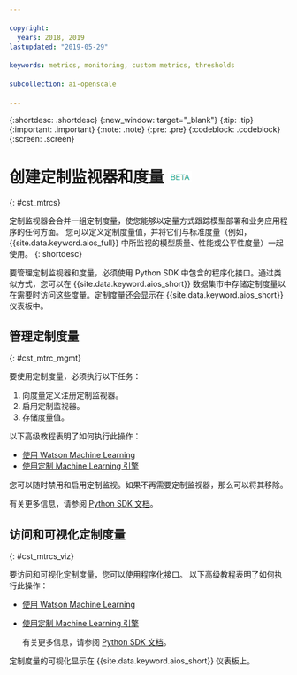 ```yaml
---

copyright:
  years: 2018, 2019
lastupdated: "2019-05-29"

keywords: metrics, monitoring, custom metrics, thresholds

subcollection: ai-openscale

---
```


{:shortdesc: .shortdesc}
{:new_window: target="_blank"}
{:tip: .tip}
{:important: .important}
{:note: .note}
{:pre: .pre}
{:codeblock: .codeblock}
{:screen: .screen}

# 创建定制监视器和度量 ![beta 标签](images/beta.png)
{: #cst_mtrcs}

定制监视器会合并一组定制度量，使您能够以定量方式跟踪模型部署和业务应用程序的任何方面。 您可以定义定制度量值，并将它们与标准度量（例如，{{site.data.keyword.aios_full}} 中所监视的模型质量、性能或公平性度量）一起使用。
{: shortdesc}

要管理定制监视器和度量，必须使用 Python SDK 中包含的程序化接口。通过类似方式，您可以在 {{site.data.keyword.aios_short}} 数据集市中存储定制度量以在需要时访问这些度量。定制度量还会显示在 {{site.data.keyword.aios_short}} 仪表板中。

## 管理定制度量
{: #cst_mtrc_mgmt}

要使用定制度量，必须执行以下任务：

1. 向度量定义注册定制监视器。
2. 启用定制监视器。
3. 存储度量值。

以下高级教程表明了如何执行此操作：

- [使用 Watson Machine Learning](https://github.com/pmservice/ai-openscale-tutorials/blob/master/notebooks/Watson%20OpenScale%20and%20Watson%20ML%20Engine.ipynb)
- [使用定制 Machine Learning 引擎](https://github.com/pmservice/ai-openscale-tutorials/blob/master/notebooks/AI%20OpenScale%20and%20Custom%20ML%20Engine.ipynb)

您可以随时禁用和启用定制监视。如果不再需要定制监视器，那么可以将其移除。

有关更多信息，请参阅 [Python SDK 文档](http://ai-openscale-python-client.mybluemix.net/)。

## 访问和可视化定制度量
{: #cst_mtrcs_viz}

要访问和可视化定制度量，您可以使用程序化接口。 以下高级教程表明了如何执行此操作：

- [使用 Watson Machine Learning](https://github.com/pmservice/ai-openscale-tutorials/blob/master/notebooks/Watson%20OpenScale%20and%20Watson%20ML%20Engine.ipynb)
- [使用定制 Machine Learning 引擎](https://github.com/pmservice/ai-openscale-tutorials/blob/master/notebooks/AI%20OpenScale%20and%20Custom%20ML%20Engine.ipynb)

   有关更多信息，请参阅 [Python SDK 文档](http://ai-openscale-python-client.mybluemix.net/)。

定制度量的可视化显示在 {{site.data.keyword.aios_short}} 仪表板上。

<!---
![screen shot with metrics from Advanced Tutorial](images/adv_tutorial_metrics.png)
--->
